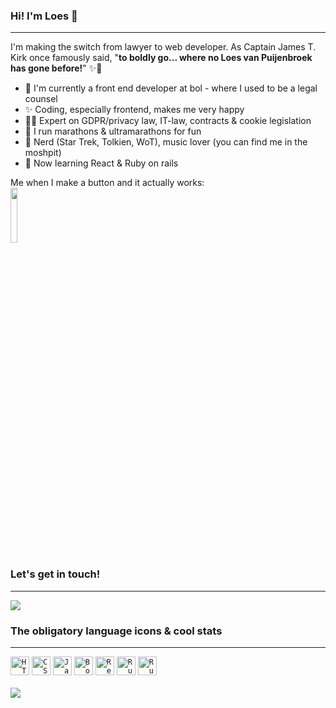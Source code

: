 ### Hi! I'm Loes 🖖
--------------------------------------

I'm making the switch from lawyer to web developer. As Captain James T. Kirk once famously said, "**to boldly go... where no Loes van Puijenbroek has gone before!**" ✨🚀

- 💙 I'm currently a front end developer at bol - where I used to be a legal counsel
- ✨ Coding, especially frontend, makes me very happy
- 👩‍💼 Expert on GDPR/privacy law, IT-law, contracts & cookie legislation
- 👟 I run marathons & ultramarathons for fun 
- 🖖 Nerd (Star Trek, Tolkien, WoT), music lover (you can find me in the moshpit)
- 🌱 Now learning React & Ruby on rails

Me when I make a button and it actually works: <br>
<img src="https://media3.giphy.com/media/rIq6ASPIqo2k0/giphy.gif" width="15%" height="15%"/>


### Let's get in touch! 
-----------------------------------
<a href="https://www.linkedin.com/in/loesvanpuijenbroek/" target="_blank">
   <img src="https://img.shields.io/badge/LinkedIn-0077B5?style=for-the-badge&logo=linkedin&logoColor=0e76a8&color=black"> 
</a>
   
### The obligatory language icons & cool stats 
----------------------------------
<div align="left">
	<code><img width="30" src="https://user-images.githubusercontent.com/25181517/192158954-f88b5814-d510-4564-b285-dff7d6400dad.png" alt="HTML" title="HTML"/></code>
	<code><img width="30" src="https://user-images.githubusercontent.com/25181517/183898674-75a4a1b1-f960-4ea9-abcb-637170a00a75.png" alt="CSS" title="CSS"/></code>
	<code><img width="30" src="https://user-images.githubusercontent.com/25181517/117447155-6a868a00-af3d-11eb-9cfe-245df15c9f3f.png" alt="JavaScript" title="JavaScript"/></code>
	<code><img width="30" src="https://user-images.githubusercontent.com/25181517/183898054-b3d693d4-dafb-4808-a509-bab54cf5de34.png" alt="Bootstrap" title="Bootstrap"/></code>
	<code><img width="30" src="https://user-images.githubusercontent.com/25181517/183897015-94a058a6-b86e-4e42-a37f-bf92061753e5.png" alt="React" title="React"/></code>
	<code><img width="30" src="https://user-images.githubusercontent.com/25181517/192603745-7d34df9e-7756-4756-a539-6a61badf7a80.png" alt="Ruby" title="Ruby"/></code>
	<code><img width="30" src="https://user-images.githubusercontent.com/25181517/192603748-3ac17112-3653-4257-80da-a57334b11411.png" alt="Ruby on Rails" title="Ruby on Rails"/></code>
</div>
<br>
<img align="center" src="https://github-readme-stats.vercel.app/api/top-langs/?username=thelvp&layout=compact&theme=dark&langs_count=6" />
